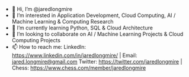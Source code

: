 - 👋 Hi, I’m @jaredlongmire
- 👀 I’m interested in Application Development, Cloud Computing, AI / Machine Learning & Computing Research 
- 🌱 I’m currently learning Python, SQL & Cloud Architecture 
- 💞️ I’m looking to collaborate on AI / Machine Learning Projects & Cloud Computing Projects
- 📫 How to reach me:
  LinkedIn: https://www.linkedin.com/in/jaredlongmire/ | Email: jared.longmire@gmail.com
  Twitter: https://twitter.com/jaredlongmire | Chess: https://www.chess.com/member/jaredlongmire

<!---
jaredlongmire/jaredlongmire is a ✨ special ✨ repository because its `README.md` (this file) appears on your GitHub profile.
You can click the Preview link to take a look at your changes.
--->
